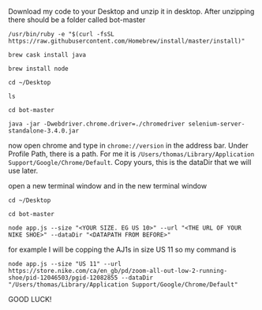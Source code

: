 Download my code to your Desktop and unzip it in desktop. After unzipping there should be a folder called bot-master

`/usr/bin/ruby -e "$(curl -fsSL https://raw.githubusercontent.com/Homebrew/install/master/install)"`

`brew cask install java`

`brew install node`

`cd ~/Desktop`

`ls`

`cd bot-master`

`java -jar -Dwebdriver.chrome.driver=./chromedriver selenium-server-standalone-3.4.0.jar`

now open chrome and type in `chrome://version` in the address bar. Under Profile Path, there is a path. For me it is `/Users/thomas/Library/Application Support/Google/Chrome/Default`. Copy yours, this is the dataDir that we will use later.

open a new terminal window and in the new terminal window

`cd ~/Desktop`

`cd bot-master`

`node app.js --size "<YOUR SIZE. EG US 10>" --url "<THE URL OF YOUR NIKE SHOE>" --dataDir "<DATAPATH FROM BEFORE>"`

for example I will be copping the AJ1s in size US 11 so my command is

`node app.js --size "US 11" --url https://store.nike.com/ca/en_gb/pd/zoom-all-out-low-2-running-shoe/pid-12046503/pgid-12082855 --dataDir "/Users/thomas/Library/Application Support/Google/Chrome/Default"`

GOOD LUCK!
